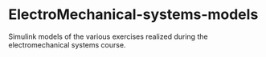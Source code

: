 # ElectroMechanical-systems-models
Simulink models of the various exercises realized during the electromechanical systems course. 
